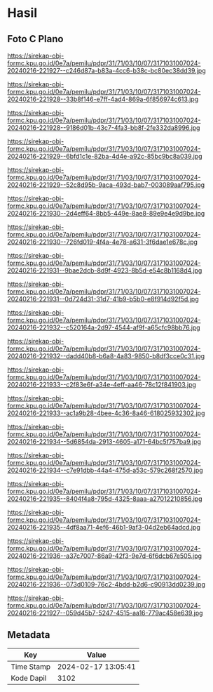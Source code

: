 # Hasil

## Foto C Plano

https://sirekap-obj-formc.kpu.go.id/0e7a/pemilu/pdpr/31/71/03/10/07/3171031007024-20240216-221927--c246d87a-b83a-4cc6-b38c-bc80ec38dd39.jpg

https://sirekap-obj-formc.kpu.go.id/0e7a/pemilu/pdpr/31/71/03/10/07/3171031007024-20240216-221928--33b8f146-e7ff-4ad4-869a-6f856974c613.jpg

https://sirekap-obj-formc.kpu.go.id/0e7a/pemilu/pdpr/31/71/03/10/07/3171031007024-20240216-221928--9186d01b-43c7-4fa3-bb8f-2fe332da8996.jpg

https://sirekap-obj-formc.kpu.go.id/0e7a/pemilu/pdpr/31/71/03/10/07/3171031007024-20240216-221929--6bfd1c1e-82ba-4d4e-a92c-85bc9bc8a039.jpg

https://sirekap-obj-formc.kpu.go.id/0e7a/pemilu/pdpr/31/71/03/10/07/3171031007024-20240216-221929--52c8d95b-9aca-493d-bab7-003089aaf795.jpg

https://sirekap-obj-formc.kpu.go.id/0e7a/pemilu/pdpr/31/71/03/10/07/3171031007024-20240216-221930--2d4eff64-8bb5-449e-8ae8-89e9e4e9d9be.jpg

https://sirekap-obj-formc.kpu.go.id/0e7a/pemilu/pdpr/31/71/03/10/07/3171031007024-20240216-221930--726fd019-4f4a-4e78-a631-3f6dae1e678c.jpg

https://sirekap-obj-formc.kpu.go.id/0e7a/pemilu/pdpr/31/71/03/10/07/3171031007024-20240216-221931--9bae2dcb-8d9f-4923-8b5d-e54c8b1168d4.jpg

https://sirekap-obj-formc.kpu.go.id/0e7a/pemilu/pdpr/31/71/03/10/07/3171031007024-20240216-221931--0d724d31-31d7-41b9-b5b0-e8f914d92f5d.jpg

https://sirekap-obj-formc.kpu.go.id/0e7a/pemilu/pdpr/31/71/03/10/07/3171031007024-20240216-221932--c520164a-2d97-4544-af9f-a65cfc98bb76.jpg

https://sirekap-obj-formc.kpu.go.id/0e7a/pemilu/pdpr/31/71/03/10/07/3171031007024-20240216-221932--dadd40b8-b6a8-4a83-9850-b8df3cce0c31.jpg

https://sirekap-obj-formc.kpu.go.id/0e7a/pemilu/pdpr/31/71/03/10/07/3171031007024-20240216-221933--c2f83e6f-a34e-4eff-aa46-78c12f841903.jpg

https://sirekap-obj-formc.kpu.go.id/0e7a/pemilu/pdpr/31/71/03/10/07/3171031007024-20240216-221933--ac1a9b28-4bee-4c36-8a46-618025932302.jpg

https://sirekap-obj-formc.kpu.go.id/0e7a/pemilu/pdpr/31/71/03/10/07/3171031007024-20240216-221934--5d6854da-2913-4605-a171-64bc5f757ba9.jpg

https://sirekap-obj-formc.kpu.go.id/0e7a/pemilu/pdpr/31/71/03/10/07/3171031007024-20240216-221934--c7e91dbb-44a4-475d-a53c-579c268f2570.jpg

https://sirekap-obj-formc.kpu.go.id/0e7a/pemilu/pdpr/31/71/03/10/07/3171031007024-20240216-221935--8404f4a8-795d-4325-8aaa-a27012210856.jpg

https://sirekap-obj-formc.kpu.go.id/0e7a/pemilu/pdpr/31/71/03/10/07/3171031007024-20240216-221935--4df8aa71-4ef6-46b1-9af3-04d2eb64adcd.jpg

https://sirekap-obj-formc.kpu.go.id/0e7a/pemilu/pdpr/31/71/03/10/07/3171031007024-20240216-221936--a37c7007-86a9-42f3-9e7d-6f6dcb67e505.jpg

https://sirekap-obj-formc.kpu.go.id/0e7a/pemilu/pdpr/31/71/03/10/07/3171031007024-20240216-221936--073d0109-76c2-4bdd-b2d6-c90913dd0239.jpg

https://sirekap-obj-formc.kpu.go.id/0e7a/pemilu/pdpr/31/71/03/10/07/3171031007024-20240216-221927--059d45b7-5247-4515-aa16-779ac458e639.jpg


## Metadata

| Key        | Value               |
| ---------- | ------------------- |
| Time Stamp | 2024-02-17 13:05:41 |
| Kode Dapil | 3102                |



